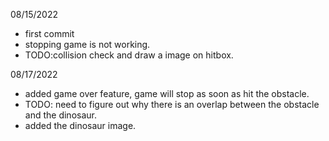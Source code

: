 08/15/2022
- first commit
- stopping game is not working.
- TODO:collision check and draw a image on hitbox.

08/17/2022
- added game over feature, game will stop as soon as hit the obstacle.
- TODO: need to figure out why there is an overlap between the obstacle and the dinosaur.
- added the dinosaur image.

